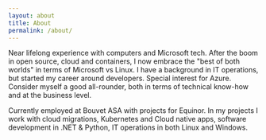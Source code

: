 ```yaml
---
layout: about
title: About
permalink: /about/
---
```


Near lifelong experience with computers and Microsoft tech. After the boom in open source, cloud and containers, I now embrace the "best of both worlds" in terms of Microsoft vs Linux. I have a background in IT operations, but started my career around developers. Special interest for Azure. Consider myself a good all-rounder, both in terms of technical know-how and at the business level.

Currently employed at Bouvet ASA with projects for Equinor. In my projects I work with cloud migrations, Kubernetes and Cloud native apps, software development in .NET & Python, IT operations in both Linux and Windows.